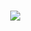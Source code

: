 ###

<div align="center">  
    <img src="https://readme-typing-svg.herokuapp.com?font=Fira+Code&weight=500&size=40&pause=1000&color=00FF2F&center=true&vCenter=true&width=560&height=70&lines=Hola+Soy+Keima%21+%F0%9F%91%8B">  
</div>

###
